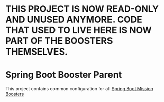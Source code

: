 # THIS PROJECT IS NOW READ-ONLY AND UNUSED ANYMORE. CODE THAT USED TO LIVE HERE IS NOW PART OF THE BOOSTERS THEMSELVES.

# Spring Boot Booster Parent 

This project contains common configuration for all 
[Spring Boot Mission Boosters](https://github.com/snowdrop?q=booster)
